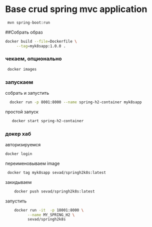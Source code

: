 # Base crud spring mvc application

```bash
 mvn spring-boot:run
 ```

 ##Собрать образ
 ```bash
 docker build --file=Dockerfile \
      --tag=myk8sapp:1.0.0 .
 ```

### чекаем, опционально
```bash
 docker images 
```

### запускаем 
собрать и запустить 
```bash
  docker run -p 8001:8000 --name spring-h2-container myk8sapp
```
простой запуск
```bash
   docker start spring-h2-container
```

### докер хаб 

авторизируемся 
```bash
docker login 
```
переименовываем image
```bash
 docker tag myk8sapp sevad/springh2k8s:latest
```

закидываем
```bash
    docker push sevad/springh2k8s:latest
```

 запустить 
```bash
    docker run -it  -p 18001:8000 \
          --name MY_SPRING_H2 \
          sevad/springh2k8s
```




